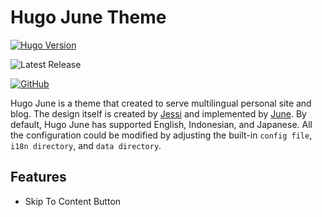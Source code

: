 # Hugo June Theme

[![Hugo Version](https://img.shields.io/static/v1?label=min-hugo-version&message=0.88.1&color=blue&logo=hugo)](https://github.com/gohugoio/hugo/releases/tag/v0.88.1)

![Latest Release](https://img.shields.io/github/tag/ClavinJune/hugo-june-theme.svg)

[![GitHub](https://img.shields.io/github/license/ClavinJune/hugo-june-theme)](https://github.com/ClavinJune/hugo-june-theme/blob/master/LICENSE)

Hugo June is a theme that created to serve multilingual personal site and blog. The design itself is created by [Jessi](https://munyaaa.github.io/) and implemented by [June](https://clavinjune.dev). By default, Hugo June has supported English, Indonesian, and Japanese. All the configuration could be modified by adjusting the built-in `config file`, `i18n directory`, and `data directory`.

## Features
- Skip To Content Button